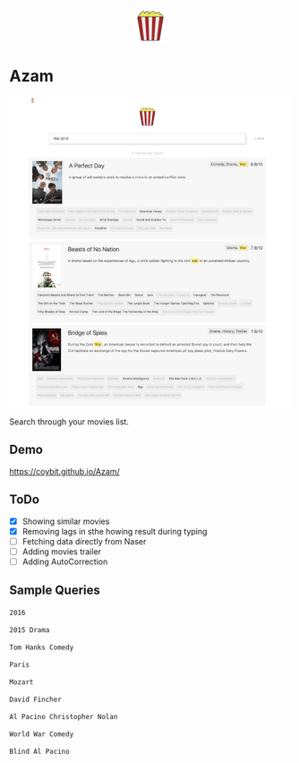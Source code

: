 <p align="center">
  <img src="img/azam.png" width="64"/>
</p>

# Azam
<p align="center">
  <img src="shots/01.png" width="700"/>
</p>

Search through your movies list.

## Demo
https://coybit.github.io/Azam/

## ToDo
- [X] Showing similar movies
- [X] Removing lags in sthe howing result during typing
- [ ] Fetching data directly from Naser
- [ ] Adding movies trailer
- [ ] Adding AutoCorrection

## Sample Queries


`2016`

`2015 Drama`

`Tom Hanks Comedy`

`Paris`

`Mozart`

`David Fincher`

`Al Pacino Christopher Nolan`

`World War Comedy`

`Blind Al Pacino`
